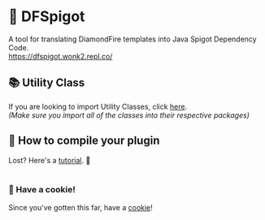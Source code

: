 # 💎 DFSpigot
A tool for translating DiamondFire templates into Java Spigot Dependency Code.&nbsp;
<br />https://dfspigot.wonk2.repl.co/

## 📚 Utility Class
If you are looking to import Utility Classes, click [here](https://github.com/Wonkers0/DFSpigot/tree/main/utilities).
<br />*(Make sure you import all of the classes into their respective packages)*
<br />
## 📙 How to compile your plugin
Lost? Here's a [tutorial](https://www.youtube.com/watch?v=Q7sgqSbuVRQ). 🙌
<br />
<br />

### 🍪 Have a cookie!
Since you've gotten this far, have a [cookie](https://www.youtube.com/watch?v=dQw4w9WgXcQ)!
